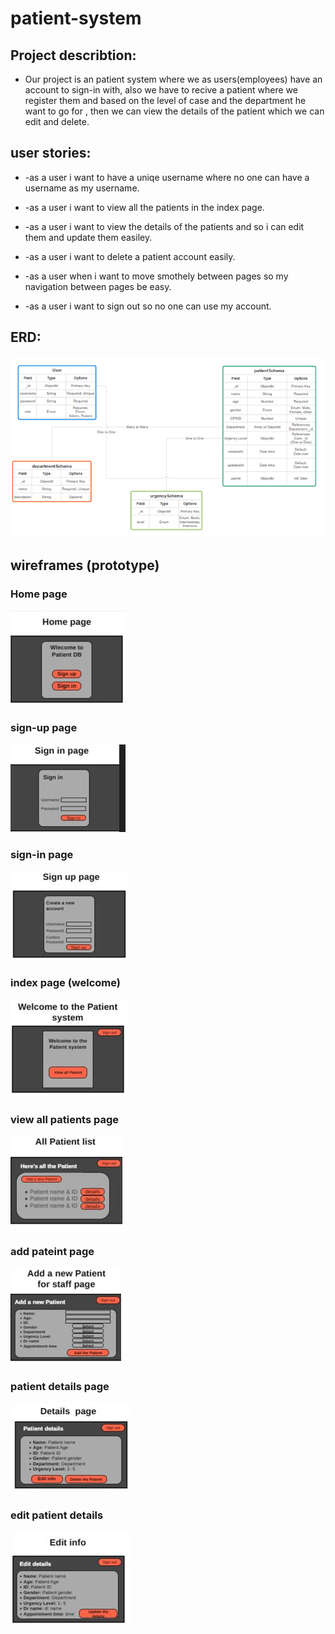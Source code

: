 # patient-system


## Project describtion:

* Our project is an patient system where we as users(employees) have an account to sign-in with, also we have to recive a patient where we register them and based on the level of 
case and the department he want to go for , then we can view the details of the patient which we can edit and delete.


## user stories:

* -as a user i want to have a uniqe username where no one can have a username as my username.

* -as a user i want to view all the patients in the index page.

* -as a user i want to view the details of the patients and so i can edit them and update them easiley.

* -as a user i want to delete a patient account easily.

* -as a user when i want to move smothely between pages so my navigation between pages be easy.

* -as a user i want to sign out so no one can use my account.





## ERD:
!["ERD diagram"](image-720.png)


## wireframes (prototype)

### Home page

!["home page"](home.JPG) 


### sign-up page

!["Sign up page"](sign-up.JPG) 


### sign-in page

!["sign in page"](sign-in.JPG) 


### index page (welcome)

!["index page"](main.JPG) 


### view all patients page

!["all patient"](all-patients.JPG) 

### add pateint page

!["Image description"](add-pateints.JPG) 

### patient details page

!["patients details"](pateint-details.JPG) 

### edit patient details

!["Image description"](edit-info-details.JPG) 